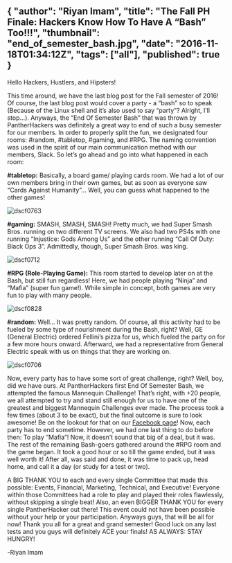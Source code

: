 {
  "author": "Riyan Imam",
  "title": "The Fall PH Finale: Hackers Know How To Have A “Bash” Too!!!",
  "thumbnail": "end_of_semester_bash.jpg",
  "date": "2016-11-18T01:34:12Z",
  "tags": ["all"],
  "published": true
}
---
Hello Hackers, Hustlers, and Hipsters!

This time around, we have the last blog post for the Fall semester of 2016! Of course, the last blog post would cover a party - a “bash” so to speak (Because of the Linux shell and it’s also used to say “party”? Alright, I’ll stop…). Anyways, the “End Of Semester Bash” that was thrown by PantherHackers was definitely a great way to end of such a busy semester for our members. In order to properly split the fun, we designated four rooms: #random, #tabletop, #gaming, and #RPG. The naming convention was used in the spirit of our main communication method with our members, Slack. So let’s go ahead and go into what happened in each room:

**\#tabletop:**
Basically, a board game/ playing cards room. We had a lot of our own members bring in their own games, but as soon as everyone saw “Cards Against Humanity”... Well, you can guess what happened to the other games!

![dscf0763](http://imgur.com/nZZS7MW)

**\#gaming:**
SMASH, SMASH, SMASH! Pretty much, we had Super Smash Bros. running on two different TV screens. We also had two PS4s with one running “Injustice: Gods Among Us” and the other running “Call Of Duty: Black Ops 3”. Admittedly, though, Super Smash Bros. was king.

![dscf0712](http://imgur.com/MhNT1ZR)

 **\#RPG (Role-Playing Game):**
 This room started to develop later on at the Bash, but still fun regardless! Here, we had people playing “Ninja” and “Mafia” (super fun game!). While simple in concept, both games are very fun to play with many people.

 ![dscf0828](http://imgur.com/ZFN82OP)

 **\#random:**
 Well… It was pretty random. Of course, all this activity had to be fueled by some type of nourishment during the Bash, right? Well, GE (General Electric) ordered Fellini’s pizza for us, which fueled the party on for a few more hours onward. Afterward, we had a representative from General Electric speak with us on things that they are working on.

 ![dscf0706](http://imgur.com/PS2YnLc)

 Now, every party has to have some sort of great challenge, right? Well, boy, did we have ours. At PantherHackers first End Of Semester Bash, we attempted the famous Mannequin Challenge! That’s right, with +20 people, we all attempted to try and stand still enough for us to have one of the greatest and biggest Mannequin Challenges ever made. The process took a few times (about 3 to be exact), but the final outcome is sure to look awesome! Be on the lookout for that on our [Facebook page](https://www.facebook.com/PantherHackers/?fref=ts)!  Now, each party has to end sometime. However, we had one last thing to do before then: To play “Mafia”! Now, it doesn’t sound that big of a deal, but it was. The rest of the remaining Bash-goers gathered around the #RPG room and the game began. It took a good hour or so till the game ended, but it was well worth it! After all, was said and done, it was time to pack up, head home, and call it a day (or study for a test or two).  

 A BIG THANK YOU to each and every single Committee that made this possible: Events, Financial, Marketing, Technical, and Executive! Everyone within those Committees had a role to play and played their roles flawlessly, without skipping a single beat! Also, an even BIGGER THANK YOU for every single PantherHacker out there! This event could not have been possible without your help or your participation. Anyways guys, that will be all for now! Thank you all for a great and grand semester! Good luck on any last tests and you guys will definitely ACE your finals! AS ALWAYS: STAY HUNGRY!

 -Riyan Imam
